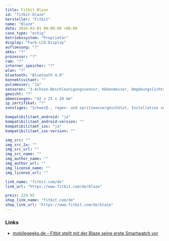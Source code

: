 ```yaml
---
title: Fitbit Blaze
id: "fitbit-blaze"
hersteller: "Fitbit"
name: "Blaze"
date: 2016-03-01 00:00:00 +00:00
case_type: "eckig"
betriebssystem: "Proprietär"
display: "Farb-LCD-Display"
aufloesung: "?"
akku: "?"
prozessor: "?"
ram: "?"
interner_speicher: "?"
wlan: "?"
bluetooth: "Bluetooth 4.0"
konnektivitaet: ""
pulsmesser: "Ja"
sensoren: "3-Achsen-Beschleunigungssensor, Höhenmesser, Umgebungslichtsensor, Vibrationsmotor"
gewicht: "?"
abmessungen: "42 x 25 x 20 mm"
ip_zertifikat: "?"
sonstiges: "Schweiß-, regen- und spritzwassergeschützt, Installation von Drittanbieter Apps nicht möglich, verfügbare Farben Blau, Schwarz, Pflaume "

kompatibilitaet_android: "ja"
kompatibilitaet_android-version: ""
kompatibilitaet_ios: "ja"
kompatibilitaet_ios-version: ""

img_src: ""
img_src_2x: ""
img_src_url: ""
img_src_name: ""
img_author_name: ""
img_author_url: ""
img_license_name: ""
img_license_url: ""

link_name: "fitbit.com/de"
link_url: "https://www.fitbit.com/de/blaze"

preis: 229.95
shop_link_name: "fitbit.com/de"
shop_link_url: "https://www.fitbit.com/de/blaze"
---
```


### Links
* [mobilegeeks.de - Fitbit stellt mit der Blaze seine erste Smartwatch vor](http://www.mobilegeeks.de/news/fitbit-blaze-smartwatch/)
